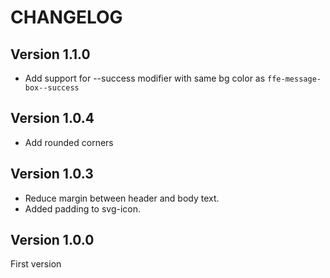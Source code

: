# CHANGELOG

## Version 1.1.0
 * Add support for --success modifier with same bg color as `ffe-message-box--success`

## Version 1.0.4
 * Add rounded corners

## Version 1.0.3
 * Reduce margin between header and body text.
 * Added padding to svg-icon.

## Version 1.0.0
First version

